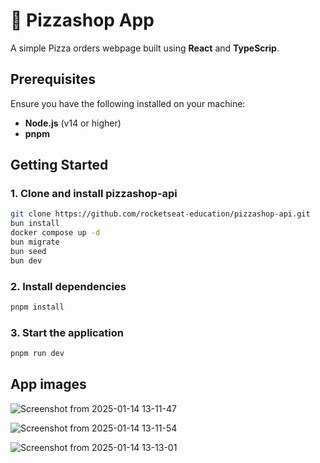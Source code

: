 # 🍕 Pizzashop App

A simple Pizza orders webpage built using **React** and **TypeScrip**.

## Prerequisites

Ensure you have the following installed on your machine:

- **Node.js** (v14 or higher)
- **pnpm** 

## Getting Started

### 1. Clone and install pizzashop-api
```bash
git clone https://github.com/rocketseat-education/pizzashop-api.git
bun install
docker compose up -d
bun migrate
bun seed
bun dev
```
### 2. Install dependencies
```bash
pnpm install
```
### 3. Start the application
```bash
pnpm run dev
```
## App images

![Screenshot from 2025-01-14 13-11-47](https://github.com/user-attachments/assets/78d3c9cd-2b7d-4304-a46d-0f08cd5918f7)

![Screenshot from 2025-01-14 13-11-54](https://github.com/user-attachments/assets/03b7e298-d425-4f29-8fbc-9381e34848f9)

![Screenshot from 2025-01-14 13-13-01](https://github.com/user-attachments/assets/5f3227be-b626-452f-acb6-ff07693c971a)
